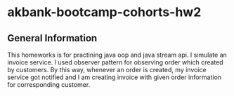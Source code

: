 # akbank-bootcamp-cohorts-hw2
## General Information
This homeworks is for practining java oop and java stream api. I simulate an invoice service. I used observer pattern for observing
order which created by customers. By this way, whenever an order is created, my invoice service got notified and I am creating 
invoice with given order information for corresponding customer. 

